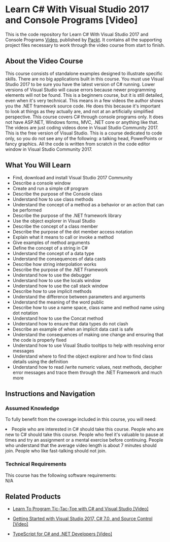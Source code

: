 


# Learn C# With Visual Studio 2017 and Console Programs [Video]
This is the code repository for Learn C# With Visual Studio 2017 and Console Programs [Video](https://www.packtpub.com/application-development/learn-c-visual-studio-2017-and-console-programs-video), published by [Packt](https://www.packtpub.com/?utm_source=github). It contains all the supporting project files necessary to work through the video course from start to finish.
## About the Video Course
This course consists of standalone examples designed to illustrate specific skills. There are no big applications built in this course. You must use Visual Studio 2017 to be sure you have the latest version of C# running. Lower versions of Visual Studio will cause errors because newer programming elements will not be found. This is a beginners course, but it is still detailed, even when it's very technical. This means in a few videos the author shows you the .NET framework source code. He does this because it's important to look at things as they actually are, and not at an artificially simplified perspective. This course covers C# through console programs only. It does not have ASP.NET, Windows forms, MVC, .NET core or anything like that. The videos are just coding videos done in Visual Studio Community 2017. This is the free version of Visual Studio. This is a course dedicated to code only, so you do not see any of the following: a talking head, PowerPoints or fancy graphics. All the code is written from scratch in the code editor window in Visual Studio Community 2017.



<H2>What You Will Learn</H2>
<DIV class=book-info-will-learn-text>
<UL>
<li>Find, download and install Visual Studio 2017 Community</li>
<li>Describe a console window</li>
<li>Create and run a simple c# program</li>
<li>Describe the purpose of the Console class</li>
<li>Understand how to use class methods</li>
<li>Understand the concept of a method as a behavior or an action that can be performed</li>
<li>Describe the purpose of the .NET framework library</li>
<li>Use the object explorer in Visual Studio</li>
<li>Describe the concept of a class member</li>
<li>Describe the purpose of the dot member access notation</li>
<li>Explain what it means to call or invoke a method</li>
<li>Give examples of method arguments</li>
<li>Define the concept of a string in C#</li>
<li>Understand the concept of a data type</li>
<li>Understand the consequences of data casts</li>
<li>Describe how string interpolation works</li>
<li>Describe the purpose of the .NET Framework</li>
<li>Understand how to use the debugger</li>
<li>Understand how to use the locals window</li>
<li>Understand how to use the call stack window</li>
<li>Describe how to use implicit methods</li>
<li>Understand the difference between parameters and arguments</li>
<li>Understand the meaning of the word public</li>
<li>Describe how to use a name space, class name and method name using dot notation</li>
<li>Understand how to use the Concat method</li>
<li>Understand how to ensure that data types do not clash</li>
<li>Describe an example of when an implicit data cast is safe</li>
<li>Understand the consequences of making one change and ensuring that the code is properly fixed</li>
<li>Understand how to use Visual Studio tooltips to help with resolving error messages</li>
<li>Understand where to find the object explorer and how to find class details using the definition</li>
<li>Understand how to read /write numeric values, nest methods, decipher error messages and trace them through the .NET Framework and much more</li>
</UL></DIV>

## Instructions and Navigation
### Assumed Knowledge
To fully benefit from the coverage included in this course, you will need:<br/>
<DIV class=book-info-will-learn-text>
<LI> People who are interested in C# should take this course. People who are new to C# should take this course. People who feel it's valuable to pause at times and try an assignment or a mental exercise before continuing. People who understand that the average video length is about 7 minutes should join. People who like fast-talking should not join.	</li>
<DIV>

### Technical Requirements
This course has the following software requirements:<br/>
N/A

## Related Products
* [Learn To Program Tic-Tac-Toe with C# and Visual Studio [Video]
](https://www.packtpub.com/application-development/learn-program-tic-tac-toe-c-and-visual-studio-video)

* [Getting Started with Visual Studio 2017, C# 7.0, and Source Control [Video]
]( https://www.packtpub.com/application-development/getting-started-visual-studio-2017-c-70-and-source-control-video)

* [TypeScript for C# and .NET Developers [Video]
]( https://www.packtpub.com/application-development/typescript-c-and-net-developers-video)

